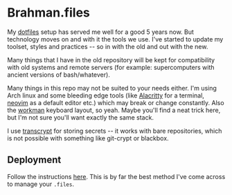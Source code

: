 # Brahman.files

My [dotfiles](https://github.com/Libbum/dotfiles) setup has served me well for a good 5 years now.
But technology moves on and with it the tools we use.
I've started to update my toolset, styles and practices -- so in with the old and out with the new.

Many things that I have in the old repository will be kept for compatibility with old systems and remote servers (for example: supercomputers with ancient versions of bash/whatever).

Many things in this repo may not be suited to your needs either.
I'm using Arch linux and some bleeding edge tools (like [Alacritty](https://github.com/jwilm/alacritty) for a terminal, [neovim](https://neovim.io/) as a default editor etc.) which may break or change constantly.
Also the [workman](https://github.com/ojbucao/workman) keyboard layout, so yeah.
Maybe you'll find a neat trick here, but I'm not sure you'll want exactly the same stack.

I use [transcrypt](https://github.com/elasticdog/transcrypt) for storing secrets -- it works with bare repositories, which is not possible with something like git-crypt or blackbox.

## Deployment

Follow the instructions [here](https://legacy-developer.atlassian.com/blog/2016/02/best-way-to-store-dotfiles-git-bare-repo/).
This is by far the best method I've come across to manage your `.files`.
